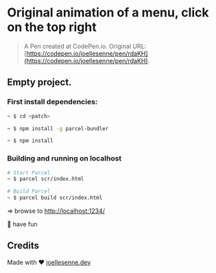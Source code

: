 # Original animation of a menu, click on the top right

>A Pen created at CodePen.io. Original URL: [https://codepen.io/joellesenne/pen/rdaKH](https://codepen.io/joellesenne/pen/rdaKH).

## Empty project.

### First install dependencies:

```bash
~ $ cd <patch>

~ $ npm install -g parcel-bundler

~ $ npm install
```

### Building and running on localhost

```bash
# Start Parcel
~ $ parcel scr/index.html

# Build Parcel
~ $ parcel build scr/index.html
```

=> browse to [http://localhost:1234/](http://localhost:1234/)

🎉 have fun

## Credits

Made with ❤️ [joellesenne.dev](https://joellesenne.dev/)



